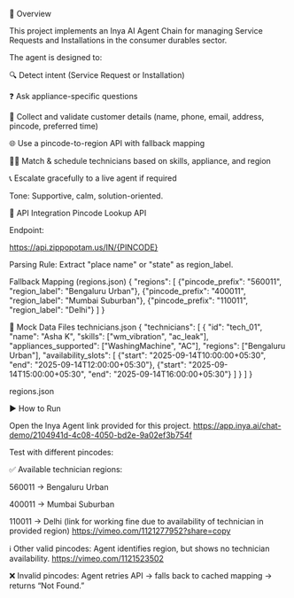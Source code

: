 📌 Overview

This project implements an Inya AI Agent Chain for managing Service Requests and Installations in the consumer durables sector.

The agent is designed to:

🔍 Detect intent (Service Request or Installation)

❓ Ask appliance-specific questions

📝 Collect and validate customer details (name, phone, email, address, pincode, preferred time)

🌐 Use a pincode-to-region API with fallback mapping

👩‍🔧 Match & schedule technicians based on skills, appliance, and region

📞 Escalate gracefully to a live agent if required

Tone: Supportive, calm, solution-oriented.

🔗 API Integration
Pincode Lookup API

Endpoint:

https://api.zippopotam.us/IN/{PINCODE}


Parsing Rule: Extract "place name" or "state" as region_label.

Fallback Mapping (regions.json)
{
  "regions": [
    {"pincode_prefix": "560011", "region_label": "Bengaluru Urban"},
    {"pincode_prefix": "400011", "region_label": "Mumbai Suburban"},
    {"pincode_prefix": "110011", "region_label": "Delhi"}
  ]
}

📂 Mock Data Files
technicians.json
{
  "technicians": [
    {
      "id": "tech_01",
      "name": "Asha K",
      "skills": ["wm_vibration", "ac_leak"],
      "appliances_supported": ["WashingMachine", "AC"],
      "regions": ["Bengaluru Urban"],
      "availability_slots": [
        {"start": "2025-09-14T10:00:00+05:30", "end": "2025-09-14T12:00:00+05:30"},
        {"start": "2025-09-14T15:00:00+05:30", "end": "2025-09-14T16:00:00+05:30"}
      ]
    }
  ]
}

regions.json


▶️ How to Run

Open the Inya Agent link provided for this project. https://app.inya.ai/chat-demo/2104941d-4c08-4050-bd2e-9a02ef3b754f

Test with different pincodes:

✅ Available technician regions:

560011 → Bengaluru Urban

400011 → Mumbai Suburban

110011 → Delhi
  (link for working fine due to availability of technician in provided region)  https://vimeo.com/1121277952?share=copy

ℹ️ Other valid pincodes:
Agent identifies region, but shows no technician availability.   https://vimeo.com/1121523502

❌ Invalid pincodes:
Agent retries API → falls back to cached mapping → returns “Not Found.”
